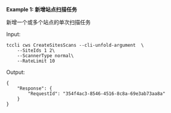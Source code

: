 **Example 1: 新增站点扫描任务**

新增一个或多个站点的单次扫描任务

Input: 

```
tccli cws CreateSitesScans --cli-unfold-argument  \
    --SiteIds 1 2\
    --ScannerType normal\
    --RateLimit 10
```

Output: 
```
{
    "Response": {
        "RequestId": "354f4ac3-8546-4516-8c8a-69e3ab73aa8a"
    }
}
```


